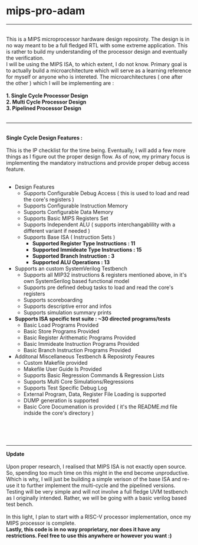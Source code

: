 # mips-pro-adam
------------------------
<br />
This is a MIPS microprocessor hardware design reposiroty. The design is in no way meant to be a full fledged RTL with some extreme application. This is rather to build my understanding of the processor design and eventually the verification. <br />
I will be using the MIPS ISA, to which extent, I do not know. Primary goal is to actually build a microarchitecture which will serve as a learning reference for myself or anyone who is intereted. The microarchitectures ( one after the other ) which I will be implementing are :<br />
<br />
<b>1. Single Cycle Processor Design</b><br />
<b>2. Multi Cycle Processor Design</b><br />
<b>3. Pipelined Processor Design</b><br />
<br />

------------------------
<br />
<b>Single Cycle Design Features :</b><br />
<br />
This is the IP checklist for the time being. Eventually, I will add a few more things as I figure out the proper design flow. As of now, my primary focus is implementing the mandatory instructions and provide proper debug access feature.<br />
<br />

- Design Features
  - Supports Configurable Debug Access ( this is used to load and read the core's registers )
  - Supports Configurable Instruction Memory
  - Supports Configurable Data Memory
  - Supports Basic MIPS Registers Set
  - Supports Independent ALU ( supports interchangablility with a different variant if needed )
  - Supports Base ISA ( Instruction Sets )
    - **Supported Register Type Instructions : 11**
    - **Supported Immideate Type Instructions : 15**
    - **Supported Branch Instruction : 3**
    - **Supported ALU Operations : 13**
- Supports an custom SystemVerilog Testbench
  - Supports all MIP32 instructions & registers mentioned above, in it's own SystemSerilog based functional model
  - Supports pre defined debug tasks to load and read the core's registers
  - Supports scoreboarding
  - Supports descriptive error and infos
  - Supports simulation summary prints
- **Supports ISA specific test suite : ~30 directed programs/tests**
  - Basic Load Programs Provided
  - Basic Store Programs Provided
  - Basic Register Arithematic Programs Provided
  - Basic Immideate Instruction Programs Provided
  - Basic Branch Instruction Programs Provided
- Additonal Miscellaneous Testbench & Reposiroty Feaures
  - Custom Makefile provided
  - Makefile User Guide Is Provided
  - Supports Basic Regression Commands & Regression Lists
  - Supports Multi Core Simulations/Regressions
  - Supports Test Specific Debug Log
  - External Program, Data, Register File Loading is supported
  - DUMP generation is supported
  - Basic Core Documenation is provided ( it's the README.md file indside the  core's directory )
<br />
<br />
<br />

------------------------
<b>Update</b><br /><br />
Upon proper research, I realised that MIPS ISA is not exactly open source. So, spending too much time on this might in the end become unproductive. Which is why, I will just be building a simple verison of the base ISA and re-use it to further implement the multi-cycle and the pipelined versions. Testing will be very simple and will not involve a full fledge UVM testbench as I originally intended. Rather, we will be going with a basic verilog based test bench.<br /><br />
In this light, I plan to start with a RISC-V processor implementation, once my MIPS processor is complete.<br />
<b>Lastly, this code is in no way proprietary, nor does it have any restrictions. Feel free to use this anywhere or however you want :)</b>

